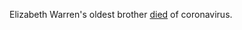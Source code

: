 Elizabeth Warren's oldest brother <a href="https://twitter.com/ewarren/status/1253332675315724289">died</a> of coronavirus.
